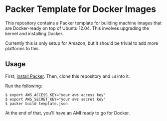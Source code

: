 # Packer Template for Docker Images

This repository contains a Packer template for building machine images
that are Docker-ready on top of Ubuntu 12.04. This involves upgrading the
kernel and installing Docker.

Currently this is only setup for Amazon, but it should be trivial to add
more platforms to this.

## Usage

First, [install Packer](http://www.packer.io/intro/getting-started/setup.html).
Then, clone this repository and `cd` into it.

Run the following:

```
$ export AWS_ACCESS_KEY="your aws access key"
$ export AWS_SECRET_KEY="your aws secret key"
$ packer build template.json
```

At the end of that, you'll have an AMI ready to go for Docker.
